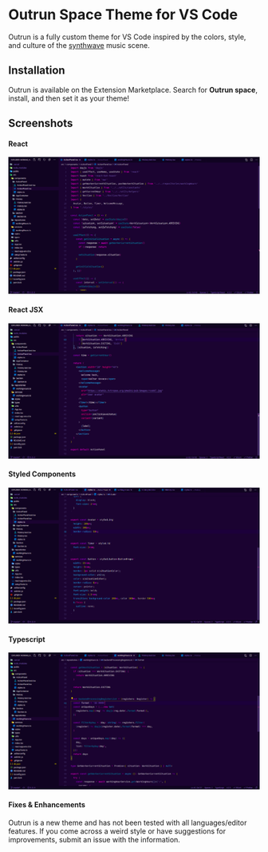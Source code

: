 # Outrun Space Theme for VS Code

Outrun is a fully custom theme for VS Code inspired by the colors, style, and culture of the [synthwave](https://ironskullet.com/2018/03/01/what-is-synthwave-2018-edition/) music scene.

## Installation

Outrun is available on the Extension Marketplace. Search for **Outrun space**, install, and then set it as your theme!

## Screenshots

#### React

<img src="https://github.com/yuritoledo/outrun-theme-vscode/blob/master/screenshots/react1.png?raw=true" alt="Outrun Theme for React" />

#### React JSX

<img src="https://github.com/yuritoledo/outrun-theme-vscode/blob/master/screenshots/react2.png" alt="Outrun Theme for React/JSX" />

#### Styled Components

<img src="https://github.com/yuritoledo/outrun-theme-vscode/blob/master/screenshots/styled-components.png" alt="Outrun Theme for Styled Component" />

#### Typescript

<img src="https://github.com/yuritoledo/outrun-theme-vscode/blob/master/screenshots/typescript.png" alt="Outrun Theme for Typescript" />

#### Fixes & Enhancements

Outrun is a new theme and has not been tested with all languages/editor features. If you come across a weird style or have suggestions for improvements, submit an issue with the information.